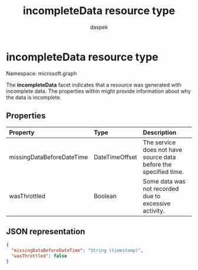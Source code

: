 ﻿---
author: daspek
ms.author: dspektor
title: incompleteData resource type
description: The incompleteData facet indicates that a resource was generated with incomplete data.
localization_priority: Normal
ms.prod: "sharepoint"
doc_type: resourcePageType
---

# incompleteData resource type

Namespace: microsoft.graph

The **incompleteData** facet indicates that a resource was generated with incomplete data.
The properties within might provide information about why the data is incomplete.

## Properties

| Property                  | Type           | Description                                                      |
| :------------------------ | :------------- | :--------------------------------------------------------------- |
| missingDataBeforeDateTime | DateTimeOffset | The service does not have source data before the specified time. |
| wasThrottled              | Boolean        | Some data was not recorded due to excessive activity.            |

## JSON representation

<!-- { "blockType": "resource", "@type": "microsoft.graph.incompleteData" } -->

```json
{
  "missingDataBeforeDateTime": "String (timestamp)",
  "wasThrottled": false
}
```

<!--
{
  "type": "#page.annotation",
  "section": "documentation",
  "tocPath": "Facets/incompleteData",
  "suppressions": []
}
-->
